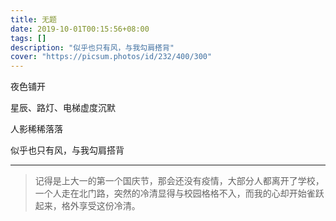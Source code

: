```yaml
---
title: 无题
date: 2019-10-01T00:15:56+08:00
tags: []
description: "似乎也只有风，与我勾肩搭背"
cover: "https://picsum.photos/id/232/400/300"
---
```


夜色铺开

星辰、路灯、电梯虚度沉默

人影稀稀落落

似乎也只有风，与我勾肩搭背


---

>记得是上大一的第一个国庆节，那会还没有疫情，大部分人都离开了学校，一个人走在北门路，突然的冷清显得与校园格格不入，而我的心却开始雀跃起来，格外享受这份冷清。